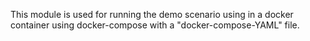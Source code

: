This module is used for running the demo scenario using in a docker container
using docker-compose with a "docker-compose-YAML" file.
